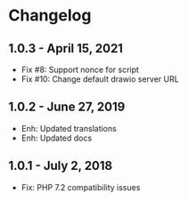 Changelog
=========

1.0.3 - April 15, 2021
----------------------
- Fix #8: Support nonce for script
- Fix #10: Change default drawio server URL


1.0.2 - June 27, 2019
---------------------
- Enh: Updated translations
- Enh: Updated docs


1.0.1 - July 2, 2018
---------------------
- Fix: PHP 7.2 compatibility issues


